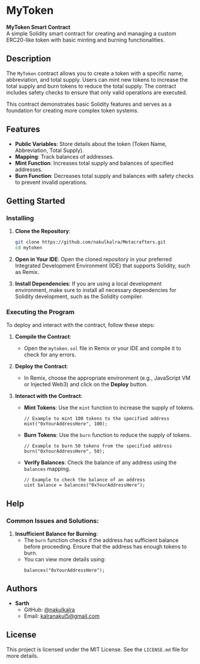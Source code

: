 # MyToken

**MyToken Smart Contract**  
A simple Solidity smart contract for creating and managing a custom ERC20-like token with basic minting and burning functionalities.

## Description

The `MyToken` contract allows you to create a token with a specific name, abbreviation, and total supply. Users can mint new tokens to increase the total supply and burn tokens to reduce the total supply. The contract includes safety checks to ensure that only valid operations are executed.

This contract demonstrates basic Solidity features and serves as a foundation for creating more complex token systems.

## Features

- **Public Variables**: Store details about the token (Token Name, Abbreviation, Total Supply).
- **Mapping**: Track balances of addresses.
- **Mint Function**: Increases total supply and balances of specified addresses.
- **Burn Function**: Decreases total supply and balances with safety checks to prevent invalid operations.

## Getting Started

### Installing

1. **Clone the Repository**:
   ```bash
   git clone https://github.com/nakulkalra/Metacrafters.git
   cd mytoken
   ```

2. **Open in Your IDE**: Open the cloned repository in your preferred Integrated Development Environment (IDE) that supports Solidity, such as Remix.

3. **Install Dependencies**: If you are using a local development environment, make sure to install all necessary dependencies for Solidity development, such as the Solidity compiler.

### Executing the Program

To deploy and interact with the contract, follow these steps:

1. **Compile the Contract**:
   - Open the `mytoken.sol` file in Remix or your IDE and compile it to check for any errors.

2. **Deploy the Contract**:
   - In Remix, choose the appropriate environment (e.g., JavaScript VM or Injected Web3) and click on the **Deploy** button.

3. **Interact with the Contract**:
   
   - **Mint Tokens**: Use the `mint` function to increase the supply of tokens.
     ```solidity
     // Example to mint 100 tokens to the specified address
     mint("0xYourAddressHere", 100);
     ```

   - **Burn Tokens**: Use the `burn` function to reduce the supply of tokens.
     ```solidity
     // Example to burn 50 tokens from the specified address
     burn("0xYourAddressHere", 50);
     ```

   - **Verify Balances**: Check the balance of any address using the `balances` mapping.
     ```solidity
     // Example to check the balance of an address
     uint balance = balances("0xYourAddressHere");
     ```

## Help

### Common Issues and Solutions:

1. **Insufficient Balance for Burning**:
   - The `burn` function checks if the address has sufficient balance before proceeding. Ensure that the address has enough tokens to burn.
   - You can view more details using:
     ```solidity
     balances("0xYourAddressHere");
     ```

## Authors

- **Sarth**
  - GitHub: [@nakulkalra](https://github.com/nakulkalra)
  - Email: kalranakul5@gmail.com

## License

This project is licensed under the MIT License. See the `LICENSE.md` file for more details.
